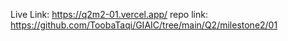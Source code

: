 Live Link: https://q2m2-01.vercel.app/
repo link: https://github.com/ToobaTaqi/GIAIC/tree/main/Q2/milestone2/01